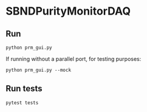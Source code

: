 # SBNDPurityMonitorDAQ

## Run
```
python prm_gui.py
```

If running without a parallel port, for testing purposes:
```
python prm_gui.py --mock
```

## Run tests
```
pytest tests
```
